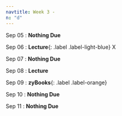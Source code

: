 ```yaml
---
navtitle: Week 3 -
n: "d"
---
```


Sep 05
: **Nothing Due**

Sep 06
: **Lecture**{: .label .label-light-blue} X

Sep 07
: **Nothing Due**

Sep 08
: **Lecture**

Sep 09
: **zyBooks**{: .label .label-orange} 

Sep 10
: **Nothing Due**

Sep 11
: **Nothing Due**

